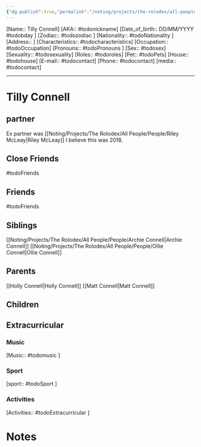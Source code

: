 ```yaml
---
{"dg-publish":true,"permalink":"/noting/projects/the-rolodex/all-people/people/tilly-connell/","dgHomeLink":true,"dgPassFrontmatter":false}
---
```


[Name:: Tilly Connell]
[AKA:: #todonickname]
[Date_of_birth:: DD/MM/YYYY #todobday ]
[Zodiac:: #todozodiac ]
[Nationality:: #todoNationality ]
[Address:: ]
[Characteristics::  #todocharacteristics]
[Occupation:: #todoOccupation]
[Pronouns:: #todoPronouns ]
[Sex:: #todosex]
[Sexuality:: #todosexuality]
[Roles:: #todoroles]
[Pet:: #todoPets]
[House:: #todohouse]
[E-mail:: #todocontact]
[Phone:: #todocontact]
[media:: #todocontact]

---
# Tilly Connell
## partner
Ex partner was [[Noting/Projects/The Rolodex/All People/People/Riley McLeay|Riley McLeay]]
I believe this was 2018.
## Close Friends
#todoFriends
## Friends
#todoFriends
## Siblings
[[Noting/Projects/The Rolodex/All People/People/Archie Connell|Archie Connell]]
[[Noting/Projects/The Rolodex/All People/People/Ollie Connell|Ollie Connell]]
## Parents
[[Holly Connell|Holly Connell]]
[[Matt Connell|Matt Connell]]
## Children
## Extracurricular
### Music
[Music:: #todomusic ]
### Sport
[sport:: #todoSport ]
### Activities
[Activities:: #todoExtracurricular ]
# Notes